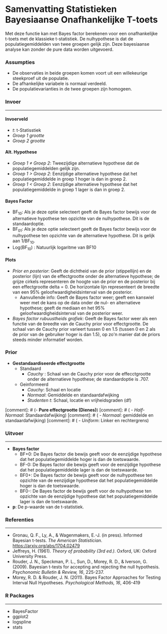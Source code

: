 Samenvatting Statistieken Bayesiaanse Onafhankelijke T-toets
===

Met deze functie kan met Bayes factor berekenen voor een onafhankelijke t-toets met de klassieke t-statistiek. De nulhypothese is dat de populatiegemiddelden van twee groepen gelijk zijn. Deze bayesiaanse analyse kan zonder de pure data worden uitgevoerd.

### Assumpties 
- De observaties in beide groepen komen voort uit een willekeurige steekproef uit de populatie.
- De afhankelijke variabele is normaal verdeeld.
- De populatievarianties in de twee groepen zijn homogeen.

### Invoer
---
#### Invoerveld
- *t*: t-Statisstiek
- *Groep 1 grootte*
- *Groep 2 grootte*

#### Alt. Hypothese
- *Groep 1 &ne; Groep 2*: Tweezijdige alternatieve hypothese dat de populatiegemiddelden gelijk zijn.
- *Groep 1 &gt; Groep 2*: Eenzijdige alternatieve hypothese dat het populatiegemiddelde in groep 1 hoger is dan in groep 2.
- *Groep 1 &lt; Groep 2*: Eenzijdige alternatieve hypothese dat het populatiegemiddelde in groep 1 lager is dan in groep 2.

#### Bayes Factor
- BF<sub>10</sub>: Als je deze optie selecteert geeft de Bayes factor bewijs voor de alternatieve hypothese ten opzichte van de nulhypothese. Dit is de standaardoptie. 
- BF<sub>01</sub>: Als je deze optie selecteert geeft de Bayes factor bewijs voor de nulhypothese ten opzichte van de alternatieve hypothese. Dit is gelijk aan 1/BF<sub>10</sub>.
- Log(BF<sub>10</sub>) : Natuurlijk logaritme van BF10 

#### Plots
- *Prior en posterior*: Geeft de dichtheid van de prior (stippellijn) en de posterior (lijn) van de effectgrootte onder de alternatieve hypothese; de grijze cirkels representeren de hoogte van de prior en de posterior bij een effectgrootte delta = 0. De horizontale lijn representeert de breedte van een 95% geloofwaardigheidsinterval van de posterior.
  - Aanvullende info: Geeft de Bayes factor weer; geeft een kanswiel weer met de kans op de data onder de nul- en alternatieve hypothese; geeft de mediaan en het 95% geloofwaardigheidsinterval van de posterior weer.
- *Bayes factor rubuustheids grafiek*: Geeft de Bayes factor weer als een functie van de breedte van de Cauchy prior voor effectgrootte. De schaal van de Cauchy prior varieert tussen 0 en 1.5 (tussen 0 en 2 als de prior van de gebruiker hoger is dan 1.5), op zo'n manier dat de priors steeds minder informatief worden.

### Prior
- **Gestandaardiseerde effectgrootte**
  - Standaard 
    - *Cauchy* : Schaal van de Cauchy prior voor de effecctgrootte onder de alternatieve hypothese; de standaardoptie is .707.
  - Geinformeerd
	- *Cauchy*: Schaal en locatie
	- *Normaal*: Gemiddelde en standaardafwijking
	- *Studenten t*: Schaal, locatie en vrijheidsgraden (df) 


[comment]: # (- **Pure effectgrootte (Dienes)**)
[comment]: # (  - *Half-Normaal*: Standaardafwijking)
[comment]: # (  - *Normaal*: gemiddelde en standaardafwijking)
[comment]: # (  - *Uniform*: Linker en rechtergrens)

### Uitvoer
---
- **Bayes factor**
  - BF+0: De Bayes factor die bewijs geeft voor de eenzijdige hypothese dat het populatiegemiddelde hoger is dan de toetswaarde.
  - BF-0: De Bayes factor die bewijs geeft voor de eenzijdige hypothese dat het populatiegemiddelde lager is dan de toetswaarde.
  - BF0+: De Bayes factor de bewijs geeft voor de nulhypothese ten opzichte van de eenzijdige hypothese dat het populatiegemiddelde hoger is dan de toetswaarde.
  - BF0-: De Bayes factor de bewijs geeft voor de nulhypothese ten opzichte van de eenzijdige hypothese dat het populatiegemiddelde lager is dan de toetswaarde.
- **p**: De p-waarde van de t-statistiek.

### Referenties
---
- Gronau, Q. F., Ly, A., & Wagenmakers, E.-J. (in press). Informed Bayesian t-tests. *The American Statistician*. <a href="https://arxiv.org/abs/1704.02479">https://arxiv.org/abs/1704.02479</a>
- Jeffreys, H. (1961). *Theory of probability (3rd ed.)*. Oxford, UK: Oxford University Press.
- Rouder, J. N., Speckman, P. L., Sun, D., Morey, R. D., & Iverson, G. (2009). Bayesian t-tests for accepting and rejecting the null hypothesis. *Psychonomic Bulletin & Review, 16*, 225-237.
- Morey, R. D. & Rouder, J. N. (2011). Bayes Factor Approaches for Testing Interval Null Hypotheses. *Psychological Methods, 16*, 406-419

### R Packages
---
- BayesFactor
- ggplot2
- logspline
- stats
